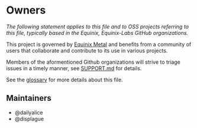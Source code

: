 # Owners

_The following statement applies to this file and to OSS projects referring to this file,
typically based in the Equinix, Equinix-Labs GitHub organizations._

This project is governed by [Equinix Metal] and benefits from a community of users that
collaborate and contribute to its use in various projects.

Members of the aformentioned Github organizations will strive to triage issues in a
timely manner, see [SUPPORT.md] for details.

See the [glossary] for more details about this file.

## Maintainers

* @dailyalice
* @displague

[Equinix Metal]: https://metal.equinix.com
[SUPPORT.md]: SUPPORT.md
[glossary]: glossary.md#ownersmd
[CODEOWNERS]: CODEOWNERS
